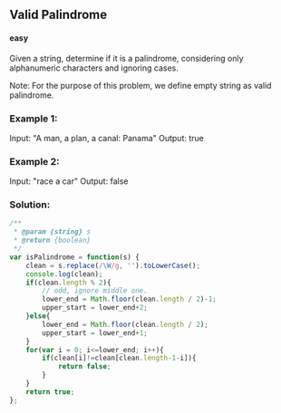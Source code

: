 ## Valid Palindrome
#### easy
Given a string, determine if it is a palindrome, considering only alphanumeric characters and ignoring cases.

Note: For the purpose of this problem, we define empty string as valid palindrome.

### Example 1:

Input: "A man, a plan, a canal: Panama"
Output: true

### Example 2:

Input: "race a car"
Output: false


### Solution:

```javascript
/**
 * @param {string} s
 * @return {boolean}
 */
var isPalindrome = function(s) {
    clean = s.replace(/\W/g, '').toLowerCase();
    console.log(clean);
    if(clean.length % 2){
        // odd, ignore middle one.
        lower_end = Math.floor(clean.length / 2)-1;
        upper_start = lower_end+2;
    }else{
        lower_end = Math.floor(clean.length / 2);
        upper_start = lower_end+1;
    }
    for(var i = 0; i<=lower_end; i++){
        if(clean[i]!=clean[clean.length-1-i]){
            return false;
        }
    }
    return true;
};
```
